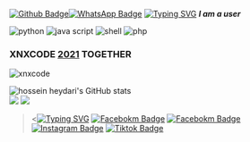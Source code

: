 [![Github Badge](https://img.shields.io/badge/-WahyuKullBet-black?style=flat&logo=Github&logoColor=white&link=https://github.com/WahyuKullBet/)](https://github.com/WahyuKullBet)[![WhatsApp Badge](https://img.shields.io/badge/-+6283132458199-green?style=flat&logo=WhatsApp&logoColor=white&link=https://wa.me/6283132458199/)](https://wa.me/-6283132458199-green/) 
[![Typing SVG](https://readme-typing-svg.herokuapp.com?font=Koulen&size=25&duration=8000&color=light&center=true&vCenter=true&multiline=true&width=600&lines=Selamat+Datang+Digithub+Wahyu+XD+Don't+Forget+To+Follow+Anj)](https://git.io/typing-svg)
***I am a user***


![python](https://img.shields.io/badge/-python-yellow?style=for-the-badge&logo=python&logoColor=white&labelColor=8E2DE2)
![java script](https://img.shields.io/badge/-javascript-orange?style=for-the-badge&logo=javascript&logoColor=white&labelColor=8E2DE2)
![shell](https://img.shields.io/badge/-shell-green?style=for-the-badge&logo=shell&logoColor=white&labelColor=8E2DE2)
![php](https://img.shields.io/badge/-php-blue?style=for-the-badge&logo=php&logoColor=white&labelColor=8E2DE2)



### XNXCODE [2021]() TOGETHER
![xnxcode](https://user-images.githubusercontent.com/92802033/181095877-c5b0ce2f-5bc4-402e-8abb-b2828c4ec01f.png)


  <img src="https://github-readme-stats.vercel.app/api?username=WahyuKullBet&show_icons=true&include_all_commits=true&theme=monokai" alt="hossein heydari's GitHub stats" /><br />
  <img src="https://github-readme-streak-stats.herokuapp.com/?user=WahyuKullBet&theme=monokai"/>
  <img src="https://github-readme-stats.vercel.app/api/top-langs/?username=WahyuKullBet&layout=compact&theme=monokai&langs_count=12"/><br />

<!--
**WahyuKullBet/WahyuKullBet** is a ✨ _special_ ✨ repository because its `README.md` (this file) appears on your GitHub profile.

Here are some ideas to get you started:

- 🔭 I’m currently working on ...
- 🌱 I’m currently learning ...
- 👯 I’m looking to collaborate on ...
- 🤔 I’m looking for help with ...
- 💬 Ask me about ...
- 📫 How to reach me: ...
- 😄 Pronouns: ...
- ⚡ Fun fact: ...
-->
><[![Typing SVG](https://readme-typing-svg.herokuapp.com?font=Koulen&size=25&duration=8000&color=light&center=true&vCenter=true&multiline=true&width=600&lines=Don't+forget+to+also+follow+my+social+media+accounts)](https://git.io/typing-svg)
        [![Facebokm Badge](https://img.shields.io/badge/-WaGyoXD-white?style=flat&logo=Facebook&.logoColor=blue&link=https://www.facebook.com/WaGyoXD/)](https://www.facebook.com/WaGyoXD)
         [![Facebokm Badge](https://img.shields.io/badge/-Wahyu.XNXCODE-blue?style=flat&logo=Facebook&logoColor=white&link=https://www.facebook.com/Wahyu.XNXCODE/)](https://www.facebook.com/Wahyu.XNXCODE/)
          [![Instagram Badge](https://img.shields.io/badge/-itsmeewagyo__-f01397?style=flat&logo=Instagram&logoColor=white&link=https://www.instagram.com/itsmeewagyoo_/)](https://www.instagram.com/itsmeewagyoo_/) [![Tiktok Badge](https://img.shields.io/badge/-mochwahyuxd.32-black?style=flat&logo=Tiktok&logoColor=white&link=https://www.tiktok.com/mochwahyuxd.32/)](https://www.tiktok.com/mochwahyuxd.32-black/)
